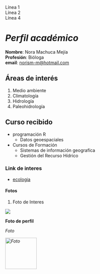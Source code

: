 Línea 1\
Línea 2\
Línea 4  


# _Perfil académico_ 

**Nombre**: Nora Machuca Mejía  
**Profesión**: Bióloga  
**email**: norism-m@hotmail.com

## Áreas de interés

1. Medio ambiente
2. Climatología 
3. Hidrología  
4. Paleohidrología

## Curso recibido
- programación R    
    * Datos geoespaciales
- Cursos de Formación
    * Sistemas de información geografíca
    * Gestión del Recurso Hídrico
    
### Link de interes
    
* [ecologia](https://concepto.de/ecologia/)

#### Fotos
1. Foto de Interes 

![](clima.jpg)



<strong>Foto de perfil </strong>

<em>Foto

<img src="foto_pasaporte.jpg" alt="Foto" style="width:100px;height:100px;">



